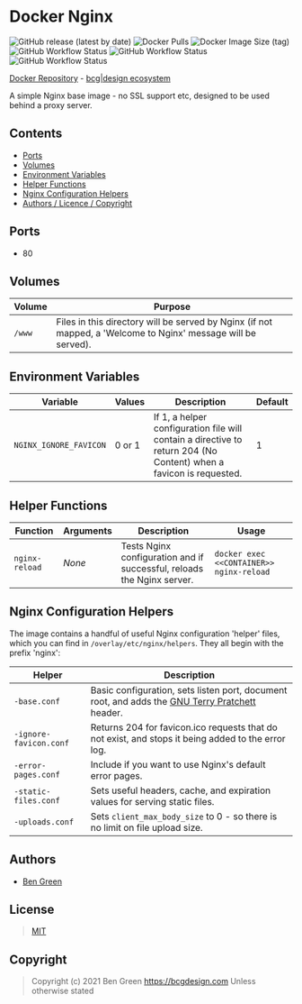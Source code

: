 # Docker Nginx

![GitHub release (latest by date)](https://img.shields.io/github/v/release/bencgreen/docker-nginx) ![Docker Pulls](https://img.shields.io/docker/pulls/bcgdesign/nginx?label=pulls) ![Docker Image Size (tag)](https://img.shields.io/docker/image-size/bcgdesign/nginx/latest?label=size)<br/>
![GitHub Workflow Status](https://img.shields.io/github/workflow/status/bencgreen/docker-nginx/dev-alpine3_12?label=alpine+3.12) ![GitHub Workflow Status](https://img.shields.io/github/workflow/status/bencgreen/docker-nginx/dev-alpine3_13?label=alpine+3.13) ![GitHub Workflow Status](https://img.shields.io/github/workflow/status/bencgreen/docker-nginx/dev-alpineedge?label=alpine+edge)

[Docker Repository](https://hub.docker.com/r/bcgdesign/nginx) - [bcg|design ecosystem](https://github.com/bencgreen/docker)

A simple Nginx base image - no SSL support etc, designed to be used behind a proxy server.

## Contents

* [Ports](#ports)
* [Volumes](#volumes)
* [Environment Variables](#environment-variables)
* [Helper Functions](#helper-functions)
* [Nginx Configuration Helpers](#nginx-configuration-helpers)
* [Authors / Licence / Copyright](#authors)

## Ports

* 80

## Volumes

| Volume | Purpose                                                                                                       |
| ------ | ------------------------------------------------------------------------------------------------------------- |
| `/www` | Files in this directory will be served by Nginx (if not mapped, a 'Welcome to Nginx' message will be served). |

## Environment Variables

| Variable               | Values | Description                                                                                                        | Default |
| ---------------------- | ------ | ------------------------------------------------------------------------------------------------------------------ | ------- |
| `NGINX_IGNORE_FAVICON` | 0 or 1 | If 1, a helper configuration file will contain a directive to return 204 (No Content) when a favicon is requested. | 1       |

## Helper Functions

| Function       | Arguments | Description                                                            | Usage                                    |
| -------------- | --------- | ---------------------------------------------------------------------- | ---------------------------------------- |
| `nginx-reload` | *None*    | Tests Nginx configuration and if successful, reloads the Nginx server. | `docker exec <<CONTAINER>> nginx-reload` |

## Nginx Configuration Helpers

The image contains a handful of useful Nginx configuration 'helper' files, which you can find in `/overlay/etc/nginx/helpers`.  They all begin with the prefix 'nginx':

| Helper                 | Description                                                                                                                         |
| ---------------------- | ----------------------------------------------------------------------------------------------------------------------------------- |
| `-base.conf`           | Basic configuration, sets listen port, document root, and adds the [GNU Terry Pratchett](http://www.gnuterrypratchett.com/) header. |
| `-ignore-favicon.conf` | Returns 204 for favicon.ico requests that do not exist, and stops it being added to the error log.                                  |
| `-error-pages.conf`    | Include if you want to use Nginx's default error pages.                                                                             |
| `-static-files.conf`   | Sets useful headers, cache, and expiration values for serving static files.                                                         |
| `-uploads.conf`        | Sets `client_max_body_size` to 0 - so there is no limit on file upload size.                                                        |

## Authors

* [Ben Green](https://github.com/bencgreen)

## License

> [MIT](https://mit.bcgdesign.com/2020)

## Copyright

> Copyright (c) 2021 Ben Green <https://bcgdesign.com>
> Unless otherwise stated
